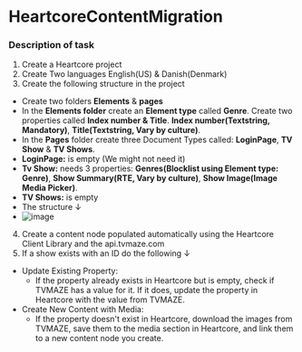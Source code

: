 # HeartcoreContentMigration

### Description of task


1. Create a Heartcore project
2. Create Two languages English(US) & Danish(Denmark)
3. Create the following structure in the project
- Create two folders **Elements** & **pages**
- In the **Elements folder** create an **Element type** called **Genre**. Create two properties called **Index number & Title**. **Index number(Textstring, Mandatory)**, **Title(Textstring, Vary by culture)**.
- In the **Pages** folder create three Document Types called: **LoginPage**, **TV Show** & **TV Shows**.
- **LoginPage:** is empty (We might not need it)
- **Tv Show:** needs 3 properties: **Genres(Blocklist using Element type: Genre)**, **Show Summary(RTE, Vary by culture)**, **Show Image(Image Media Picker)**.
- **TV Shows:** is empty
- The structure ↓
- ![image](https://github.com/user-attachments/assets/200cbc39-9714-4744-8b09-bdbe22f8bc0f)
4. Create a content node populated automatically using the Heartcore Client Library and the api.tvmaze.com
5.  If a show exists with an ID do the following ↓
- Update Existing Property:
   - If the property already exists in Heartcore but is empty, check if TVMAZE has a value for it. If it does, update the property in Heartcore with the value from TVMAZE.
- Create New Content with Media:
   - If the property doesn't exist in Heartcore, download the images from TVMAZE, save them to the media section in Heartcore, and link them to a new content node you create.
